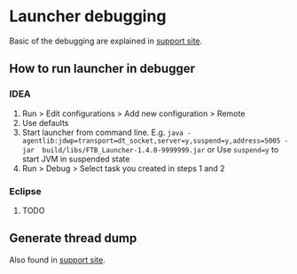 # Launcher debugging
Basic of the debugging are explained in [support site](http://support.feed-the-beast.com/questions/19/finding-the-logs).

## How to run launcher in debugger
### IDEA
 1. Run &gt; Edit configurations &gt; Add new configuration &gt; Remote 
 2. Use defaults
 3. Start launcher from command line. E.g. `java -agentlib:jdwp=transport=dt_socket,server=y,suspend=y,address=5005 -jar  build/libs/FTB_Launcher-1.4.0-9999999.jar` or
    Use `suspend=y` to start JVM in suspended state
 4. Run &gt; Debug &gt; Select task you created in steps 1 and 2

### Eclipse
 1. TODO
 
## Generate thread dump
Also found in [support site](http://support.feed-the-beast.com/questions/19/finding-the-logs#threaddump).